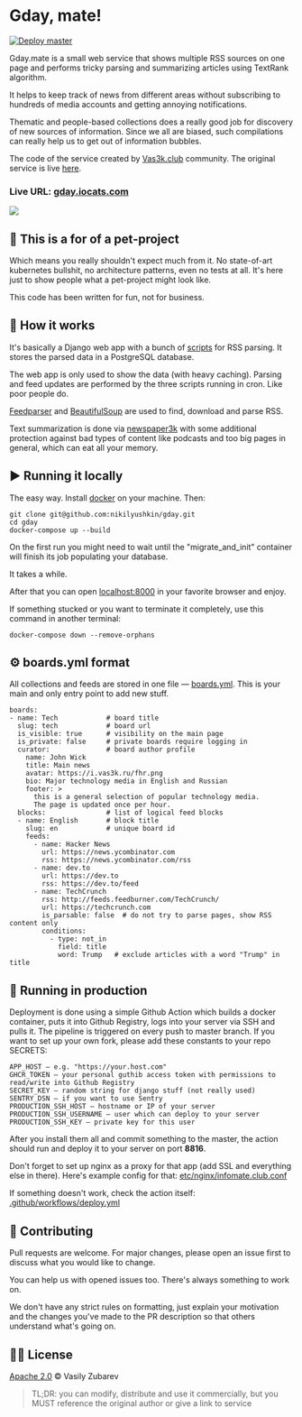 # Gday, mate!

[![Deploy master](https://github.com/nikilyushkin/gday/actions/workflows/deploy.yml/badge.svg)](https://github.com/nikilyushkin/gday/actions/workflows/deploy.yml)

Gday.mate is a small web service that shows multiple RSS sources on one page and performs tricky parsing and summarizing articles using TextRank algorithm. 

It helps to keep track of news from different areas without subscribing to hundreds of media accounts and getting annoying notifications.

Thematic and people-based collections does a really good job for discovery of new sources of information. Since we all are biased, such compilations can really help us to get out of information bubbles.

The code of the service created by [Vas3k.club](https://vas3k.club) community. The original service is live [here](https://infomate.club).

### Live URL: [gday.iocats.com](https://gday.iocats.com)

![](https://previews.dropbox.com/p/thumb/ABkX6Alcbfjc5v76Eg0BfZoOyCwZgUlJrGQwFklDpucTFCLoeIoiG0-5P1J7P6UfkbKbQEKMqM3zLy2Nlttmwcigqn6SXCKkhMeZYRvq5cUeHu1ki2V83k8xcXrB9YoxUz43FgPfonzTltyRlDI-NY4rlWJZ-IUx1qJte88CuFXz0iiu6yiGTfiG44Szq9M_uVEZ9lgjf4VbMuoXI9OH7XFUwUO9S-2KfwulaJ5KKS6gSMIqKd9DSrmZ3t6dRVXPlXmfdhpEWHfQQ6gO6lf0hpku7JiTsJ_G2HbNxl8A3ukN_jW9Ry1vscs-frzk-tGeoYsQD856zncsENmVtdL1QTPKQqKjuCSQYiQTKe7n_Q3eJCrx8Ak-REUlqADzufuGswI/p.png)

## 🐶 This is a for of a pet-project

Which means you really shouldn't expect much from it.  No state-of-art kubernetes bullshit, no architecture patterns, even no tests at all. It's here just to show people what a pet-project might look like.

This code has been written for fun, not for business. 

## 🤔 How it works

It's basically a Django web app with a bunch of [scripts](scripts) for RSS parsing. It stores the parsed data in a PostgreSQL database.

The web app is only used to show the data (with heavy caching). 
Parsing and feed updates are performed by the three scripts running in cron. Like poor people do.

[Feedparser](https://pythonhosted.org/feedparser/) and [BeautifulSoup](https://www.crummy.com/software/BeautifulSoup/bs4/doc/) are used to find, download and parse RSS. 

Text summarization is done via [newspaper3k](https://newspaper.readthedocs.io/en/latest/) with some additional protection against bad types of content like podcasts and too big pages in general, which can eat all your memory.

## ▶️ Running it locally

The easy way. Install [docker](https://docs.docker.com/install/) on your machine. Then:

```
git clone git@github.com:nikilyushkin/gday.git
cd gday
docker-compose up --build
```

On the first run you might need to wait until the "migrate_and_init" container will finish its job populating your database. 

It takes a while.

After that you can open [localhost:8000](http://localhost:8000) in your favorite browser and enjoy.

If something stucked or you want to terminate it completely, use this command in another terminal:

```shell script
docker-compose down --remove-orphans
```


## ⚙️ boards.yml format

All collections and feeds are stored in one file — [boards.yml](boards.yml). 
This is your main and only entry point to add new stuff. 

```
boards:
- name: Tech            # board title
  slug: tech            # board url
  is_visible: true      # visibility on the main page
  is_private: false     # private boards require logging in
  curator:              # board author profile
    name: John Wick 
    title: Main news
    avatar: https://i.vas3k.ru/fhr.png 
    bio: Major technology media in English and Russian
    footer: >
      this is a general selection of popular technology media.
      The page is updated once per hour.
  blocks:               # list of logical feed blocks
  - name: English       # block title
    slug: en            # unique board id
    feeds:         
      - name: Hacker News
        url: https://news.ycombinator.com
        rss: https://news.ycombinator.com/rss
      - name: dev.to
        url: https://dev.to
        rss: https://dev.to/feed
      - name: TechCrunch
        rss: http://feeds.feedburner.com/TechCrunch/
        url: https://techcrunch.com
        is_parsable: false  # do not try to parse pages, show RSS content only
        conditions:
          - type: not_in
            field: title
            word: Trump   # exclude articles with a word "Trump" in title
```

## 💎 Running in production

Deployment is done using a simple Github Action which builds a docker container, puts it into Github Registry, logs into your server via SSH and pulls it. 
The pipeline is triggered on every push to master branch. If you want to set up your own fork, please add these constants to your repo SECRETS:

```
APP_HOST — e.g. "https://your.host.com"
GHCR_TOKEN — your personal guthib access token with permissions to read/write into Github Registry
SECRET_KEY — random string for django stuff (not really used)
SENTRY_DSN — if you want to use Sentry
PRODUCTION_SSH_HOST — hostname or IP of your server
PRODUCTION_SSH_USERNAME — user which can deploy to your server
PRODUCTION_SSH_KEY — private key for this user
```

After you install them all and commit something to the master, the action should run and deploy it to your server on port **8816**. 

Don't forget to set up nginx as a proxy for that app (add SSL and everything else in there). Here's example config for that: [etc/nginx/infomate.club.conf](etc/nginx/infomate.club.conf)

If something doesn't work, check the action itself: [.github/workflows/deploy.yml](.github/workflows/deploy.yml)

## 🎉 Contributing

Pull requests are welcome. For major changes, please open an issue first to discuss what you would like to change.

You can help us with opened issues too. There's always something to work on.

We don't have any strict rules on formatting, just explain your motivation and the changes you've made to the PR description so that others understand what's going on.

## 👩‍💼 License

[Apache 2.0](LICENSE) © Vasily Zubarev

> TL;DR: you can modify, distribute and use it commercially, 
but you MUST reference the original author or give a link to service
